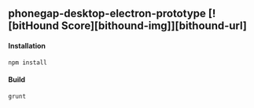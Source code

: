 ## phonegap-desktop-electron-prototype [![bitHound Score][bithound-img]][bithound-url]

#### Installation
```
npm install
```

#### Build

```
grunt
```
